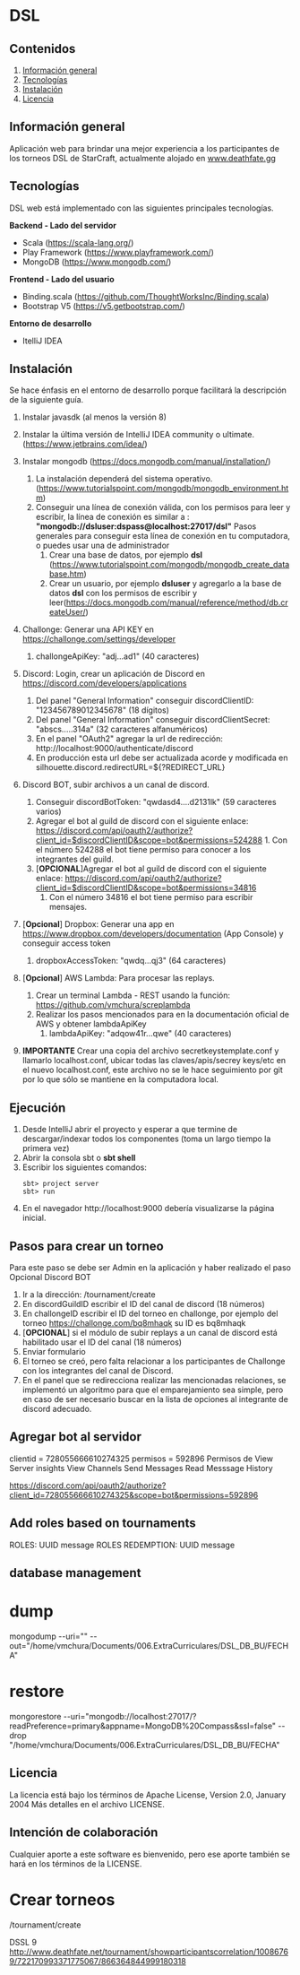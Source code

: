 # DSL


## Contenidos

1. [Información general](#Información-general)
2. [Tecnologías](#Tecnologías)
3. [Instalación](#Instalación)
4. [Licencia](#Licencia)

## Información general
Aplicación web para brindar una mejor experiencia a los participantes de los torneos DSL de StarCraft, actualmente alojado en
www.deathfate.gg
## Tecnologías
DSL web está implementado con las siguientes principales tecnologías.

**Backend - Lado del servidor**

*   Scala (https://scala-lang.org/)
*   Play Framework (https://www.playframework.com/)
*   MongoDB (https://www.mongodb.com/)

**Frontend - Lado del usuario**

*   Binding.scala (https://github.com/ThoughtWorksInc/Binding.scala)
*   Bootstrap V5 (https://v5.getbootstrap.com/)

**Entorno de desarrollo**
*   ItelliJ IDEA

## Instalación

Se hace énfasis en el entorno de desarrollo porque facilitará la descripción de la siguiente guía.


1.  Instalar javasdk (al menos la versión 8)
2.  Instalar la última versión de IntelliJ IDEA community o ultimate. (https://www.jetbrains.com/idea/)
3.  Instalar mongodb (https://docs.mongodb.com/manual/installation/)
    1. La instalación dependerá del sistema operativo. (https://www.tutorialspoint.com/mongodb/mongodb_environment.htm)
    2. Conseguir una línea de conexión válida, con los permisos para leer y escribir, la línea de conexión es similar a : **"mongodb://dsluser:dspass@localhost:27017/dsl"** 
        Pasos generales para conseguir esta línea de conexión en tu computadora, o puedes usar una de administrador
        1. Crear una base de datos, por ejemplo **dsl**   (https://www.tutorialspoint.com/mongodb/mongodb_create_database.htm)
        2. Crear un usuario, por ejemplo **dsluser** y agregarlo a la base de datos **dsl** con los permisos de escribir y leer(https://docs.mongodb.com/manual/reference/method/db.createUser/)                       
4.  Challonge: Generar una API KEY en https://challonge.com/settings/developer
    1. challongeApiKey: "adj...ad1" (40 caracteres)
5.  Discord: Login, crear un aplicación de Discord en https://discord.com/developers/applications
    1.  Del panel "General Information" conseguir discordClientID: "123456789012345678" (18 dígitos)
    2.  Del panel "General Information" conseguir discordClientSecret: "abscs.....314a" (32 caracteres alfanuméricos)
    3.  En el panel "OAuth2" agregar la url de redirección: http://localhost:9000/authenticate/discord
    4.  En producción esta url debe ser actualizada acorde y modificada en silhouette.discord.redirectURL=${?REDIRECT_URL}
     
6.  Discord BOT, subir archivos a un canal de discord.
    1.  Conseguir discordBotToken: "qwdasd4....d2131lk" (59 caracteres varios)
    2.  Agregar el bot al guild de discord con el siguiente enlace: https://discord.com/api/oauth2/authorize?client_id=$discordClientID&scope=bot&permissions=524288
            1.  Con el número 524288 el bot tiene permiso para conocer a los integrantes del guild. 
    3.  [**OPCIONAL**]Agregar el bot al guild de discord con el siguiente enlace: https://discord.com/api/oauth2/authorize?client_id=$discordClientID&scope=bot&permissions=34816
        1.  Con el número 34816 el bot tiene permiso para escribir mensajes.
        
             
7.  [**Opcional**] Dropbox: Generar una app en https://www.dropbox.com/developers/documentation (App Console) y conseguir access token
    1.  dropboxAccessToken: "qwdq...qj3" (64 caracteres)
8.  [**Opcional**] AWS Lambda: Para procesar las replays.
    1. Crear un terminal Lambda - REST usando la función: https://github.com/vmchura/screplambda
    2. Realizar los pasos mencionados para en la documentación oficial de AWS y obtener lambdaApiKey
        1. lambdaApiKey: "adqow41r...qwe" (40 caracteres) 
    
9.  **IMPORTANTE** Crear una copia del archivo secretkeystemplate.conf y llamarlo localhost.conf, ubicar todas las claves/apis/secrey keys/etc en el nuevo localhost.conf, este archivo no se le hace seguimiento por git por lo que sólo se mantiene en la computadora local.

## Ejecución

1.  Desde IntelliJ abrir el proyecto y esperar a que termine de descargar/indexar todos los componentes (toma un largo tiempo la primera vez)
2.  Abrir la consola sbt o **sbt shell**
3.  Escribir los siguientes comandos:
    ```
    sbt> project server
    sbt> run
    ```
4.  En el navegador http://localhost:9000 debería visualizarse la página inicial.

## Pasos para crear un torneo

Para este paso se debe ser Admin en la aplicación y haber realizado el paso Opcional Discord BOT
1.  Ir a la dirección: /tournament/create
2.  En discordGuildID escribir el ID del canal de discord (18 números)
3.  En challongeID escribir el ID del torneo en challonge, por ejemplo del torneo https://challonge.com/bq8mhaqk su ID es bq8mhaqk
4.  [**OPCIONAL**] si el módulo de subir replays a un canal de discord está habilitado usar el ID del canal (18 números)
5.  Enviar formulario
6.  El torneo se creó, pero falta relacionar a los participantes de Challonge con los integrantes del canal de Discord.
7.  En el panel que se redirecciona realizar las mencionadas relaciones, se implementó un algoritmo para que el emparejamiento sea simple, pero en caso de ser necesario buscar en la lista de opciones al integrante de discord adecuado.

## Agregar bot al servidor
clientid = 728055666610274325
permisos = 592896
Permisos de View Server insights
View Channels
Send Messages
Read Messsage History

https://discord.com/api/oauth2/authorize?client_id=728055666610274325&scope=bot&permissions=592896

## Add roles based on tournaments

ROLES: UUID message
ROLES REDEMPTION: UUID message

## database management
# dump
mongodump --uri="" --out="/home/vmchura/Documents/006.ExtraCurriculares/DSL_DB_BU/FECHA"
# restore
mongorestore --uri="mongodb://localhost:27017/?readPreference=primary&appname=MongoDB%20Compass&ssl=false" --drop "/home/vmchura/Documents/006.ExtraCurriculares/DSL_DB_BU/FECHA"

## Licencia

La licencia está bajo los términos de  Apache License, Version 2.0, January 2004
Más detalles en el archivo LICENSE.

## Intención de colaboración
Cualquier aporte a este software es bienvenido, pero ese aporte también se hará en los términos de la LICENSE.


 
                             
# Crear torneos
/tournament/create

DSSL 9
http://www.deathfate.net/tournament/showparticipantscorrelation/10086769/722170993371775067/866364844999180318
